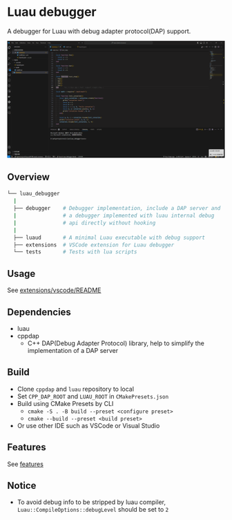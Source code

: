 # Luau debugger

A debugger for Luau with debug adapter protocol(DAP) support.

![](extensions/vscode/docs/demo.gif)

## Overview

```bash
└── luau_debugger
  |
  ├── debugger    # Debugger implementation, include a DAP server and
  |               # a debugger implemented with luau internal debug
  |               # api directly without hooking
  |
  ├── luaud       # A minimal Luau executable with debug support
  ├── extensions  # VSCode extension for Luau debugger
  └── tests       # Tests with lua scripts
```

## Usage

See [extensions/vscode/README](./extensions/vscode/README.md)

## Dependencies

- luau
- cppdap
  - C++ DAP(Debug Adapter Protocol) library, help to simplify the implementation of a DAP server

## Build
- Clone `cppdap` and `luau` repository to local
- Set `CPP_DAP_ROOT` and `LUAU_ROOT` in `CMakePresets.json`
- Build using CMake Presets by CLI
  - `cmake -S . -B build --preset <configure preset>`
  - `cmake --build --preset <build preset>`
- Or use other IDE such as VSCode or Visual Studio

## Features

See [features](./extensions/vscode/README.md#features)

## Notice

- To avoid debug info to be stripped by luau compiler, `Luau::CompileOptions::debugLevel` should be set to `2`
